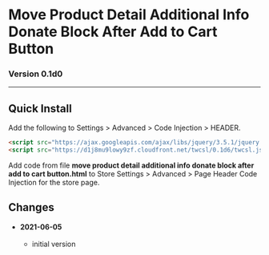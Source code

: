 # Move Product Detail Additional Info Donate Block After Add to Cart Button

### Version 0.1d0

---

## Quick Install

Add the following to Settings > Advanced > Code Injection > HEADER.

```html
<script src="https://ajax.googleapis.com/ajax/libs/jquery/3.5.1/jquery.min.js"></script>
<script src="https://d1j8mu9lowy9zf.cloudfront.net/twcsl/0.1d6/twcsl.js"></script>
```

Add code from file **move product detail additional info donate block after add
to cart button.html** to Store Settings > Advanced > Page Header Code Injection
for the store page.

## Changes

<!-- * **2021-05-19**
<br><br>
  * added a choice of paragraph styles
  * user can set store url slug
  * bumped version to 0.2d0
  <br><br -->
* **2021-06-05**
<br><br>
  * initial version
